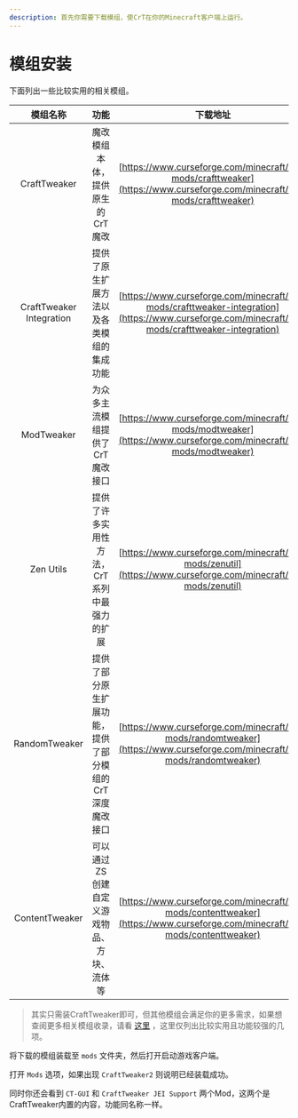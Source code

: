```yaml
---
description: 首先你需要下载模组，使CrT在你的Minecraft客户端上运行。
---
```


# 模组安装

下面列出一些比较实用的相关模组。

|         模组名称         |                          功能                           |                           下载地址                           |
| :----------------------: | :-----------------------------------------------------: | :----------------------------------------------------------: |
|       CraftTweaker       |             魔改模组本体，提供原生的CrT魔改             | [https://www.curseforge.com/minecraft/mc-mods/crafttweaker](https://www.curseforge.com/minecraft/mc-mods/crafttweaker) |
| CraftTweaker Integration |        提供了原生扩展方法以及各类模组的集成功能         | [https://www.curseforge.com/minecraft/mc-mods/crafttweaker-integration](https://www.curseforge.com/minecraft/mc-mods/crafttweaker-integration) |
|        ModTweaker        |             为众多主流模组提供了CrT魔改接口             | [https://www.curseforge.com/minecraft/mc-mods/modtweaker](https://www.curseforge.com/minecraft/mc-mods/modtweaker) |
|        Zen Utils         |       提供了许多实用性方法，CrT系列中最强力的扩展       | [https://www.curseforge.com/minecraft/mc-mods/zenutil](https://www.curseforge.com/minecraft/mc-mods/zenutil) |
|      RandomTweaker       | 提供了部分原生扩展功能，提供了部分模组的CrT深度魔改接口 | [https://www.curseforge.com/minecraft/mc-mods/randomtweaker](https://www.curseforge.com/minecraft/mc-mods/randomtweaker) |
|      ContentTweaker      |       可以通过ZS创建自定义游戏物品、方块、流体等        | [https://www.curseforge.com/minecraft/mc-mods/contenttweaker](https://www.curseforge.com/minecraft/mc-mods/contenttweaker) |

> 其实只需装CraftTweaker即可，但其他模组会满足你的更多需求，如果想查阅更多相关模组收录，请看 [这里](https://www.mcbbs.net/thread-1309996-1-1.html) ，这里仅列出比较实用且功能较强的几项。

将下载的模组装载至 `mods` 文件夹，然后打开启动游戏客户端。

打开 `Mods` 选项，如果出现 `CraftTweaker2` 则说明已经装载成功。

同时你还会看到 `CT-GUI` 和 `CraftTweaker JEI Support` 两个Mod，这两个是CraftTweaker内置的内容，功能同名称一样。
